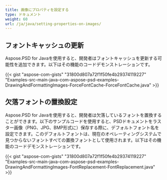 ```yaml
---
title: 画像にプロパティを設定する
type: ドキュメント
weight: 60
url: /ja/java/setting-properties-on-images/
---
```


## **フォントキャッシュの更新**
Aspose.PSD for Javaを使用すると、開発者はフォントキャッシュを更新する可能性を追加できます。以下はその機能のコードデモンストレーションです。

{{< gist "aspose-com-gists" "31800d807a72f1f50fe4b29374119227" "Examples-src-main-java-com-aspose-psd-examples-DrawingAndFormattingImages-ForceFontCache-ForceFontCache.java" >}}
## **欠落フォントの置換設定**
Aspose.PSD for Javaを使用すると、開発者は欠落しているフォントを置換することができます。以下のサンプルコードを使用すると、PSDドキュメントをラスター画像（PNG、JPG、BMP形式に）保存する際に、デフォルトフォント名を設定できます。このデフォルトフォントは、現在のオペレーティングシステムで見つからないフォントすべての置換フォントとして使用されます。以下はその機能のコードデモンストレーションです。

{{< gist "aspose-com-gists" "31800d807a72f1f50fe4b29374119227" "Examples-src-main-java-com-aspose-psd-examples-DrawingAndFormattingImages-FontReplacement-FontReplacement.java" >}}

